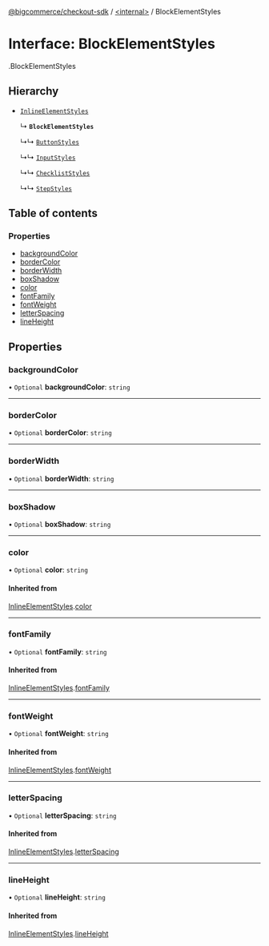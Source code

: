 [@bigcommerce/checkout-sdk](../README.md) / [<internal\>](../modules/internal_.md) / BlockElementStyles

# Interface: BlockElementStyles

[<internal>](../modules/internal_.md).BlockElementStyles

## Hierarchy

- [`InlineElementStyles`](internal_.InlineElementStyles.md)

  ↳ **`BlockElementStyles`**

  ↳↳ [`ButtonStyles`](internal_.ButtonStyles.md)

  ↳↳ [`InputStyles`](internal_.InputStyles.md)

  ↳↳ [`ChecklistStyles`](internal_.ChecklistStyles.md)

  ↳↳ [`StepStyles`](internal_.StepStyles.md)

## Table of contents

### Properties

- [backgroundColor](internal_.BlockElementStyles.md#backgroundcolor)
- [borderColor](internal_.BlockElementStyles.md#bordercolor)
- [borderWidth](internal_.BlockElementStyles.md#borderwidth)
- [boxShadow](internal_.BlockElementStyles.md#boxshadow)
- [color](internal_.BlockElementStyles.md#color)
- [fontFamily](internal_.BlockElementStyles.md#fontfamily)
- [fontWeight](internal_.BlockElementStyles.md#fontweight)
- [letterSpacing](internal_.BlockElementStyles.md#letterspacing)
- [lineHeight](internal_.BlockElementStyles.md#lineheight)

## Properties

### backgroundColor

• `Optional` **backgroundColor**: `string`

___

### borderColor

• `Optional` **borderColor**: `string`

___

### borderWidth

• `Optional` **borderWidth**: `string`

___

### boxShadow

• `Optional` **boxShadow**: `string`

___

### color

• `Optional` **color**: `string`

#### Inherited from

[InlineElementStyles](internal_.InlineElementStyles.md).[color](internal_.InlineElementStyles.md#color)

___

### fontFamily

• `Optional` **fontFamily**: `string`

#### Inherited from

[InlineElementStyles](internal_.InlineElementStyles.md).[fontFamily](internal_.InlineElementStyles.md#fontfamily)

___

### fontWeight

• `Optional` **fontWeight**: `string`

#### Inherited from

[InlineElementStyles](internal_.InlineElementStyles.md).[fontWeight](internal_.InlineElementStyles.md#fontweight)

___

### letterSpacing

• `Optional` **letterSpacing**: `string`

#### Inherited from

[InlineElementStyles](internal_.InlineElementStyles.md).[letterSpacing](internal_.InlineElementStyles.md#letterspacing)

___

### lineHeight

• `Optional` **lineHeight**: `string`

#### Inherited from

[InlineElementStyles](internal_.InlineElementStyles.md).[lineHeight](internal_.InlineElementStyles.md#lineheight)

